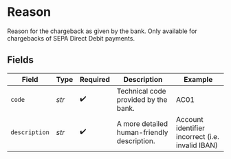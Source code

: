 # Reason

Reason for the chargeback as given by the bank. Only available for chargebacks of SEPA Direct Debit payments.


## Fields

| Field                                            | Type                                             | Required                                         | Description                                      | Example                                          |
| ------------------------------------------------ | ------------------------------------------------ | ------------------------------------------------ | ------------------------------------------------ | ------------------------------------------------ |
| `code`                                           | *str*                                            | :heavy_check_mark:                               | Technical code provided by the bank.             | AC01                                             |
| `description`                                    | *str*                                            | :heavy_check_mark:                               | A more detailed human-friendly description.      | Account identifier incorrect (i.e. invalid IBAN) |